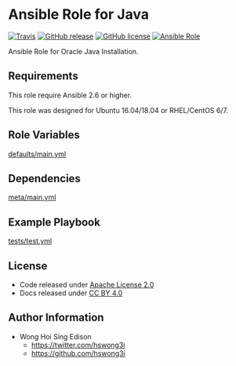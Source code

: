 Ansible Role for Java
=====================

[![Travis](https://img.shields.io/travis/alvistack/ansible-role-java.svg)](https://travis-ci.org/alvistack/ansible-role-java)
[![GitHub release](https://img.shields.io/github/release/alvistack/ansible-role-java.svg)](https://github.com/alvistack/ansible-role-java)
[![GitHub license](https://img.shields.io/github/license/alvistack/ansible-role-java.svg)](https://github.com/alvistack/ansible-role-java/blob/master/LICENSE)
[![Ansible Role](https://img.shields.io/badge/galaxy-alvistack.java-blue.svg)](https://galaxy.ansible.com/alvistack/java)

Ansible Role for Oracle Java Installation.

Requirements
------------

This role require Ansible 2.6 or higher.

This role was designed for Ubuntu 16.04/18.04 or RHEL/CentOS 6/7.

Role Variables
--------------

[defaults/main.yml](defaults/main.yml)

Dependencies
------------

[meta/main.yml](meta/main.yml)

Example Playbook
----------------

[tests/test.yml](tests/test.yml)

License
-------

-   Code released under [Apache License 2.0](LICENSE)
-   Docs released under [CC BY 4.0](http://creativecommons.org/licenses/by/4.0/)

Author Information
------------------

-   Wong Hoi Sing Edison
    -   <https://twitter.com/hswong3i>
    -   <https://github.com/hswong3i>

